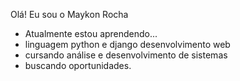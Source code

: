Olá! Eu sou o Maykon Rocha
- Atualmente estou aprendendo...
- linguagem python e django desenvolvimento web
- cursando análise e desenvolvimento de sistemas
- buscando oportunidades.
